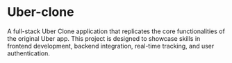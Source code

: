 # Uber-clone
A full-stack Uber Clone application that replicates the core functionalities of the original Uber app. This project is designed to showcase skills in frontend development, backend integration, real-time tracking, and user authentication.
